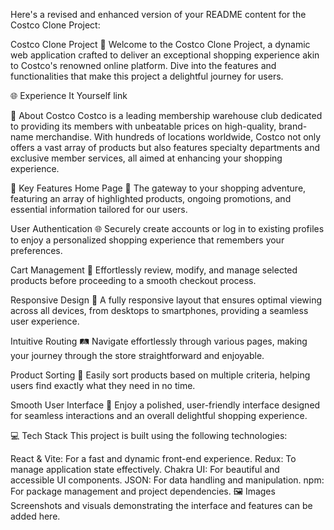 
Here's a revised and enhanced version of your README content for the Costco Clone Project:

Costco Clone Project 🛒
Welcome to the Costco Clone Project, a dynamic web application crafted to deliver an exceptional shopping experience akin to Costco's renowned online platform. Dive into the features and functionalities that make this project a delightful journey for users.

🌐 Experience It Yourself
link

🏪 About Costco
Costco is a leading membership warehouse club dedicated to providing its members with unbeatable prices on high-quality, brand-name merchandise. With hundreds of locations worldwide, Costco not only offers a vast array of products but also features specialty departments and exclusive member services, all aimed at enhancing your shopping experience.

🚀 Key Features
Home Page 🏡
The gateway to your shopping adventure, featuring an array of highlighted products, ongoing promotions, and essential information tailored for our users.

User Authentication 🌐
Securely create accounts or log in to existing profiles to enjoy a personalized shopping experience that remembers your preferences.

Cart Management 🛒
Effortlessly review, modify, and manage selected products before proceeding to a smooth checkout process.

Responsive Design 📱
A fully responsive layout that ensures optimal viewing across all devices, from desktops to smartphones, providing a seamless user experience.

Intuitive Routing 🛤️
Navigate effortlessly through various pages, making your journey through the store straightforward and enjoyable.

Product Sorting 🔄
Easily sort products based on multiple criteria, helping users find exactly what they need in no time.

Smooth User Interface 🌟
Enjoy a polished, user-friendly interface designed for seamless interactions and an overall delightful shopping experience.

💻 Tech Stack
This project is built using the following technologies:

React & Vite: For a fast and dynamic front-end experience.
Redux: To manage application state effectively.
Chakra UI: For beautiful and accessible UI components.
JSON: For data handling and manipulation.
npm: For package management and project dependencies.
🖼️ Images
Screenshots and visuals demonstrating the interface and features can be added here.